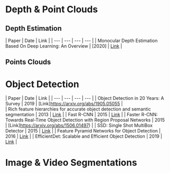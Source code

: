 # Depth & Point Clouds
## Depth Estimation
 | Paper | Date | Link | 
 | --- | --- | --- | --- | 
 | Monocular Depth Estimation Based On Deep Learning: An Overview | [2020] | [Link](https://arxiv.org/abs/2003.06620) | 
## Points Clouds
# Object Detection 
 | Paper | Date | Link | 
 | --- | --- | --- | --- | 
 | Object Detection in 20 Years: A Survey | 2019 | [Link]https://arxiv.org/abs/1905.05055 |   
 | Rich feature hierarchies for accurate object detection and semantic segmentation | 2013 | [Link](https://arxiv.org/abs/1311.2524) | 
 | Fast R-CNN | 2015 | [Link](https://arxiv.org/abs/1504.08083) | 
 | Faster R-CNN: Towards Real-Time Object Detection with Region Proposal Networks | 2015 | [Link]https://arxiv.org/abs/1506.01497) | 
 | SSD: Single Shot MultiBox Detector | 2015 | [Link](https://arxiv.org/abs/1512.02325) | 
 | Feature Pyramid Networks for Object Detection | 2016 | [Link](https://arxiv.org/abs/1612.03144) | 
 | EfficientDet: Scalable and Efficient Object Detection | 2019 | [Link](https://arxiv.org/abs/1911.09070) | 
# Image & Video Segmentations  
